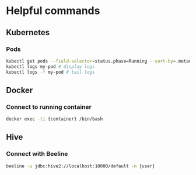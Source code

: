 # Helpful commands

## Kubernetes

### Pods

```bash
kubectl get pods --field-selector=status.phase=Running --sort-by=.metadata.creationTimestamp # display running pods sorted by creation
kubectl logs my-pod # display logs
kubectl logs -f my-pod # tail logs
```

## Docker

### Connect to running container

```bash
docker exec -ti {container} /bin/bash
```

## Hive

### Connect with Beeline

```bash
beeline -u jdbc:hive2://localhost:10000/default -n {user}
```
